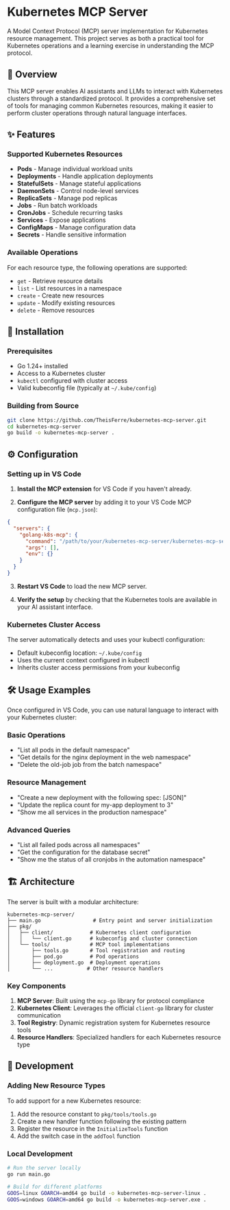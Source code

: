 # Kubernetes MCP Server

A Model Context Protocol (MCP) server implementation for Kubernetes resource management. This project serves as both a practical tool for Kubernetes operations and a learning exercise in understanding the MCP protocol.

## 🎯 Overview

This MCP server enables AI assistants and LLMs to interact with Kubernetes clusters through a standardized protocol. It provides a comprehensive set of tools for managing common Kubernetes resources, making it easier to perform cluster operations through natural language interfaces.

## ✨ Features

### Supported Kubernetes Resources
- **Pods** - Manage individual workload units
- **Deployments** - Handle application deployments
- **StatefulSets** - Manage stateful applications
- **DaemonSets** - Control node-level services
- **ReplicaSets** - Manage pod replicas
- **Jobs** - Run batch workloads
- **CronJobs** - Schedule recurring tasks
- **Services** - Expose applications
- **ConfigMaps** - Manage configuration data
- **Secrets** - Handle sensitive information

### Available Operations
For each resource type, the following operations are supported:
- `get` - Retrieve resource details
- `list` - List resources in a namespace
- `create` - Create new resources
- `update` - Modify existing resources
- `delete` - Remove resources

## 🚀 Installation

### Prerequisites
- Go 1.24+ installed
- Access to a Kubernetes cluster
- `kubectl` configured with cluster access
- Valid kubeconfig file (typically at `~/.kube/config`)

### Building from Source
```bash
git clone https://github.com/TheisFerre/kubernetes-mcp-server.git
cd kubernetes-mcp-server
go build -o kubernetes-mcp-server .
```

## ⚙️ Configuration

### Setting up in VS Code

1. **Install the MCP extension** for VS Code if you haven't already.

2. **Configure the MCP server** by adding it to your VS Code MCP configuration file (`mcp.json`):

```json
{
  "servers": {
    "golang-k8s-mcp": {
      "command": "/path/to/your/kubernetes-mcp-server/kubernetes-mcp-server",
      "args": [],
      "env": {}
    }
  }
}
```

3. **Restart VS Code** to load the new MCP server.

4. **Verify the setup** by checking that the Kubernetes tools are available in your AI assistant interface.

### Kubernetes Cluster Access

The server automatically detects and uses your kubectl configuration:
- Default kubeconfig location: `~/.kube/config`
- Uses the current context configured in kubectl
- Inherits cluster access permissions from your kubeconfig

## 🛠️ Usage Examples

Once configured in VS Code, you can use natural language to interact with your Kubernetes cluster:

### Basic Operations
- "List all pods in the default namespace"
- "Get details for the nginx deployment in the web namespace"
- "Delete the old-job job from the batch namespace"

### Resource Management
- "Create a new deployment with the following spec: [JSON]"
- "Update the replica count for my-app deployment to 3"
- "Show me all services in the production namespace"

### Advanced Queries
- "List all failed pods across all namespaces"
- "Get the configuration for the database secret"
- "Show me the status of all cronjobs in the automation namespace"

## 🏗️ Architecture

The server is built with a modular architecture:

```
kubernetes-mcp-server/
├── main.go                 # Entry point and server initialization
├── pkg/
│   ├── client/            # Kubernetes client configuration
│   │   └── client.go      # kubeconfig and cluster connection
│   └── tools/             # MCP tool implementations
│       ├── tools.go       # Tool registration and routing
│       ├── pod.go         # Pod operations
│       ├── deployment.go  # Deployment operations
│       └── ...           # Other resource handlers
```

### Key Components

1. **MCP Server**: Built using the `mcp-go` library for protocol compliance
2. **Kubernetes Client**: Leverages the official `client-go` library for cluster communication
3. **Tool Registry**: Dynamic registration system for Kubernetes resource tools
4. **Resource Handlers**: Specialized handlers for each Kubernetes resource type

## 🔧 Development

### Adding New Resource Types

To add support for a new Kubernetes resource:

1. Add the resource constant to `pkg/tools/tools.go`
2. Create a new handler function following the existing pattern
3. Register the resource in the `InitializeTools` function
4. Add the switch case in the `addTool` function

### Local Development

```bash
# Run the server locally
go run main.go

# Build for different platforms
GOOS=linux GOARCH=amd64 go build -o kubernetes-mcp-server-linux .
GOOS=windows GOARCH=amd64 go build -o kubernetes-mcp-server.exe .
```
